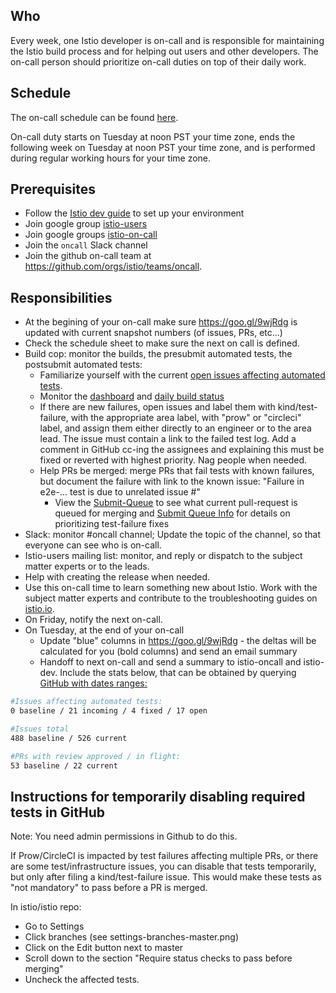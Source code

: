 
## Who
Every week, one Istio developer is on-call and is responsible for maintaining the Istio build process and
for helping out users and other developers. The on-call person should prioritize on-call duties on top of their daily work.

## Schedule
The on-call schedule can be found [here](https://docs.google.com/spreadsheets/d/1FaHwPpad3F3hva2suJweNeTnocjKtLnbgLkyMRPzgUY/edit#gid=1475801904).

On-call duty starts on Tuesday at noon PST your time zone, ends the following week on Tuesday at noon PST your time zone,
and is performed during regular working hours for your time zone.

## Prerequisites
* Follow the [Istio dev guide](https://github.com/istio/istio/wiki/Dev-Guide) to set up your environment
* Join google group [istio-users](https://groups.google.com/forum/#!forum/istio-users)
* Join google groups [istio-on-call](https://groups.google.com/forum/#!forum/istio-oncall)
* Join the `oncall` Slack channel
* Join the github on-call team at https://github.com/orgs/istio/teams/oncall.

## Responsibilities
* At the begining of your on-call make sure https://goo.gl/9wjRdg is updated with current snapshot numbers (of issues, PRs, etc...)
* Check the schedule sheet to make sure the next on call is defined.
* Build cop: monitor the builds, the presubmit automated tests, the postsubmit automated tests:
  * Familiarize yourself with the current [open issues affecting automated tests](https://github.com/istio/istio/issues?q=is%3Aopen+is%3Aissue+label%3Akind%2Ftest-failure).
  * Monitor the [dashboard](http://k8s-testgrid.appspot.com/istio#Summary) and [daily build status](https://prow.istio.io/?author=istio-release-robot)
  * If there are new failures, open issues and label them with kind/test-failure, with the appropriate area label, with "prow" or "circleci" label,
  and assign them either directly to an engineer or to the area lead.
  The issue must contain a link to the failed test log.
  Add a comment in GitHub cc-ing the assignees and explaining this must be fixed or reverted with highest priority. Nag people when needed.
  * Help PRs be merged: merge PRs that fail tests with known failures, but document the failure with link to the known issue: "Failure in e2e-... test is due to unrelated issue #"
    * View the [Submit-Queue](http://35.197.104.17:8080/#/queue) to see what current pull-request is queued for merging and [Submit Queue Info](http://35.197.104.17:8080/#/info) for details on prioritizing test-failure fixes
* Slack: monitor #oncall channel; Update the topic of the channel, so that everyone can see who is on-call.
* Istio-users mailing list: monitor, and reply or dispatch to the subject matter experts or to the leads.
* Help with creating the release when needed.
* Use this on-call time to learn something new about Istio. Work with the subject matter experts and contribute to the troubleshooting guides on [istio.io](https://istio.io/help/troubleshooting.html).
* On Friday, notify the next on-call.
* On Tuesday, at the end of your on-call
  * Update "blue" columns in https://goo.gl/9wjRdg - the deltas will be calculated for you (bold columns) and send an email summary
  * Handoff to next on-call and send a summary to istio-oncall and istio-dev. Include the stats below, that can be obtained by querying [GitHub with dates ranges:](https://help.github.com/articles/searching-issues-and-pull-requests/)

```bash
#Issues affecting automated tests:
0 baseline / 21 incoming / 4 fixed / 17 open

#Issues total
488 baseline / 526 current

#PRs with review approved / in flight:
53 baseline / 22 current
```

## Instructions for temporarily disabling required tests in GitHub

Note: You need admin permissions in Github to do this.

If Prow/CircleCI is impacted by test failures affecting multiple PRs, or there are some test/infrastructure issues,
you can disable that tests temporarily, but only after filing a kind/test-failure issue.
This would make these tests as "not mandatory" to pass before a PR is merged.

In istio/istio repo:
* Go to Settings
* Click branches (see settings-branches-master.png)
* Click on the Edit button next to master
* Scroll down to the section "Require status checks to pass before merging"
* Uncheck the affected tests.

